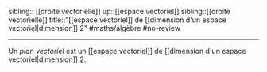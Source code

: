 sibling:: [[droite vectorielle]]
up::[[espace vectoriel]]
sibling::[[droite vectorielle]]
title::"[[espace vectoriel]] de [[dimension d'un espace vectoriel|dimension]] 2"
#maths/algèbre #no-review 

----
Un _plan vectoriel_ est un [[espace vectoriel]] de [[dimension d'un espace vectoriel|dimension]] 2.